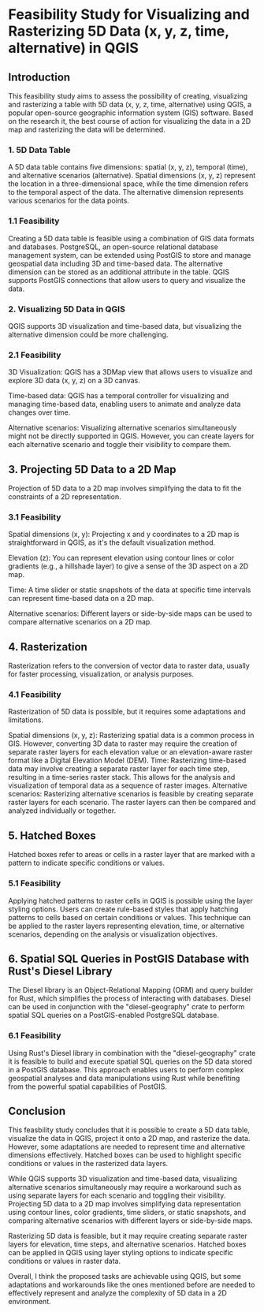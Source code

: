# Feasibility Study for Visualizing and Rasterizing 5D Data (x, y, z, time, alternative) in QGIS

## Introduction
This feasibility study aims to assess the possibility of creating, visualizing and rasterizing a table with 5D data (x, y, z, time, alternative) using QGIS, a popular open-source geographic information system (GIS) software. Based on the research it, the best course of action for visualizing the data in a 2D map and rasterizing the data will be determined.

### 1. 5D Data Table
A 5D data table contains five dimensions: spatial (x, y, z), temporal (time), and alternative scenarios (alternative). Spatial dimensions (x, y, z) represent the location in a three-dimensional space, while the time dimension refers to the temporal aspect of the data. The alternative dimension represents various scenarios for the data points.

### 1.1 Feasibility
Creating a 5D data table is feasible using a combination of GIS data formats and databases. PostgreSQL, an open-source relational database management system, can be extended using PostGIS to store and manage geospatial data including 3D and time-based data. The alternative dimension can be stored as an additional attribute in the table. QGIS supports PostGIS connections that allow users to query and visualize the data.

### 2. Visualizing 5D Data in QGIS
QGIS supports 3D visualization and time-based data, but visualizing the alternative dimension could be more challenging.

### 2.1 Feasibility

3D Visualization: QGIS has a 3DMap view that allows users to visualize and explore 3D data (x, y, z) on a 3D canvas. 

Time-based data: QGIS has a temporal controller for visualizing and managing time-based data, enabling users to animate and analyze data changes over time.
    
    
Alternative scenarios: Visualizing alternative scenarios simultaneously might not be directly supported in QGIS. However, you can create layers for each alternative scenario and toggle their visibility to compare them.

## 3. Projecting 5D Data to a 2D Map
Projection of 5D data to a 2D map involves simplifying the data to fit the constraints of a 2D representation.

### 3.1 Feasibility

Spatial dimensions (x, y): Projecting x and y coordinates to a 2D map is straightforward in QGIS, as it's the default visualization method.

Elevation (z): You can represent elevation using contour lines or color gradients (e.g., a hillshade layer) to give a sense of the 3D aspect on a 2D map.

Time: A time slider or static snapshots of the data at specific time intervals can represent time-based data on a 2D map.

Alternative scenarios: Different layers or side-by-side maps can be used to compare alternative scenarios on a 2D map.

## 4. Rasterization
Rasterization refers to the conversion of vector data to raster data, usually for faster processing, visualization, or analysis purposes.

### 4.1 Feasibility
Rasterization of 5D data is possible, but it requires some adaptations and limitations.

Spatial dimensions (x, y, z): Rasterizing spatial data is a common process in GIS. However, converting 3D data to raster may require the creation of separate raster layers for each elevation value or an elevation-aware raster format like a Digital Elevation Model (DEM).
    Time: Rasterizing time-based data may involve creating a separate raster layer for each time step, resulting in a time-series raster stack. This allows for the analysis and visualization of temporal data as a sequence of raster images.
    Alternative scenarios: Rasterizing alternative scenarios is feasible by creating separate raster layers for each scenario. The raster layers can then be compared and analyzed individually or together.

## 5. Hatched Boxes
Hatched boxes refer to areas or cells in a raster layer that are marked with a pattern to indicate specific conditions or values.

### 5.1 Feasibility
Applying hatched patterns to raster cells in QGIS is possible using the layer styling options. Users can create rule-based styles that apply hatching patterns to cells based on certain conditions or values. This technique can be applied to the raster layers representing elevation, time, or alternative scenarios, depending on the analysis or visualization objectives.

## 6. Spatial SQL Queries in PostGIS Database with Rust's Diesel Library

The Diesel library is an Object-Relational Mapping (ORM) and query builder for Rust, which simplifies the process of interacting with databases. Diesel can be used in conjunction with the "diesel-geography" crate to perform spatial SQL queries on a PostGIS-enabled PostgreSQL database.

### 6.1 Feasibility
Using Rust's Diesel library in combination with the "diesel-geography" crate it is feasible to build and execute spatial SQL queries on the 5D data stored in a PostGIS database. This approach enables users to perform complex geospatial analyses and data manipulations using Rust while benefiting from the powerful spatial capabilities of PostGIS.

## Conclusion
This feasbility study concludes that it is possible to create a 5D data table, visualize the data in QGIS, project it onto a 2D map, and rasterize the data. However, some adaptations are needed to represent time and alternative dimensions effectively. Hatched boxes can be used to highlight specific conditions or values in the rasterized data layers.

While QGIS supports 3D visualization and time-based data, visualizing alternative scenarios simultaneously may require a workaround such as using separate layers for each scenario and toggling their visibility. Projecting 5D data to a 2D map involves simplifying data representation using contour lines, color gradients, time sliders, or static snapshots, and comparing alternative scenarios with different layers or side-by-side maps.

Rasterizing 5D data is feasible, but it may require creating separate raster layers for elevation, time steps, and alternative scenarios. Hatched boxes can be applied in QGIS using layer styling options to indicate specific conditions or values in raster data.

Overall, I think the proposed tasks are achievable using QGIS, but some adaptations and workarounds like the ones mentioned before are needed to effectively represent and analyze the complexity of 5D data in a 2D environment.
